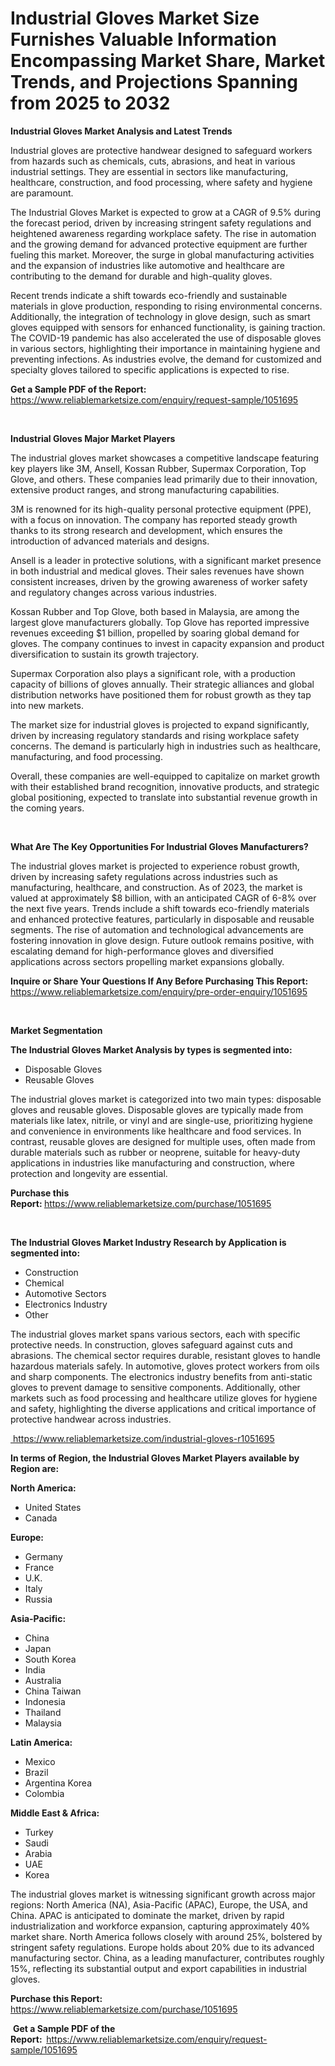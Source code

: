 <p><h1>Industrial Gloves Market Size Furnishes Valuable Information Encompassing Market Share, Market Trends, and Projections Spanning from 2025 to 2032</h1></p><p><strong>Industrial Gloves Market Analysis and Latest Trends</strong></p>
<p><p>Industrial gloves are protective handwear designed to safeguard workers from hazards such as chemicals, cuts, abrasions, and heat in various industrial settings. They are essential in sectors like manufacturing, healthcare, construction, and food processing, where safety and hygiene are paramount.</p><p>The Industrial Gloves Market is expected to grow at a CAGR of 9.5% during the forecast period, driven by increasing stringent safety regulations and heightened awareness regarding workplace safety. The rise in automation and the growing demand for advanced protective equipment are further fueling this market. Moreover, the surge in global manufacturing activities and the expansion of industries like automotive and healthcare are contributing to the demand for durable and high-quality gloves.</p><p>Recent trends indicate a shift towards eco-friendly and sustainable materials in glove production, responding to rising environmental concerns. Additionally, the integration of technology in glove design, such as smart gloves equipped with sensors for enhanced functionality, is gaining traction. The COVID-19 pandemic has also accelerated the use of disposable gloves in various sectors, highlighting their importance in maintaining hygiene and preventing infections. As industries evolve, the demand for customized and specialty gloves tailored to specific applications is expected to rise.</p></p>
<p><strong>Get a Sample PDF of the Report:&nbsp;</strong> <a href="https://www.reliablemarketsize.com/enquiry/request-sample/1051695?utm_campaign=2478&utm_medium=2&utm_source=Github&utm_content=ia&utm_term=15042025&utm_id=industrial-gloves">https://www.reliablemarketsize.com/enquiry/request-sample/1051695</a></p>
<p>&nbsp;</p>
<p><strong>Industrial Gloves Major Market Players</strong></p>
<p><p>The industrial gloves market showcases a competitive landscape featuring key players like 3M, Ansell, Kossan Rubber, Supermax Corporation, Top Glove, and others. These companies lead primarily due to their innovation, extensive product ranges, and strong manufacturing capabilities.</p><p>3M is renowned for its high-quality personal protective equipment (PPE), with a focus on innovation. The company has reported steady growth thanks to its strong research and development, which ensures the introduction of advanced materials and designs.</p><p>Ansell is a leader in protective solutions, with a significant market presence in both industrial and medical gloves. Their sales revenues have shown consistent increases, driven by the growing awareness of worker safety and regulatory changes across various industries.</p><p>Kossan Rubber and Top Glove, both based in Malaysia, are among the largest glove manufacturers globally. Top Glove has reported impressive revenues exceeding $1 billion, propelled by soaring global demand for gloves. The company continues to invest in capacity expansion and product diversification to sustain its growth trajectory.</p><p>Supermax Corporation also plays a significant role, with a production capacity of billions of gloves annually. Their strategic alliances and global distribution networks have positioned them for robust growth as they tap into new markets.</p><p>The market size for industrial gloves is projected to expand significantly, driven by increasing regulatory standards and rising workplace safety concerns. The demand is particularly high in industries such as healthcare, manufacturing, and food processing.</p><p>Overall, these companies are well-equipped to capitalize on market growth with their established brand recognition, innovative products, and strategic global positioning, expected to translate into substantial revenue growth in the coming years.</p></p>
<p>&nbsp;</p>
<p><strong>What Are The Key Opportunities For Industrial Gloves Manufacturers?</strong></p>
<p><p>The industrial gloves market is projected to experience robust growth, driven by increasing safety regulations across industries such as manufacturing, healthcare, and construction. As of 2023, the market is valued at approximately $8 billion, with an anticipated CAGR of 6-8% over the next five years. Trends include a shift towards eco-friendly materials and enhanced protective features, particularly in disposable and reusable segments. The rise of automation and technological advancements are fostering innovation in glove design. Future outlook remains positive, with escalating demand for high-performance gloves and diversified applications across sectors propelling market expansions globally.</p></p>
<p><strong>Inquire or Share Your Questions If Any Before Purchasing This Report:</strong> <a href="https://www.reliablemarketsize.com/enquiry/pre-order-enquiry/1051695?utm_campaign=2478&utm_medium=2&utm_source=Github&utm_content=ia&utm_term=15042025&utm_id=industrial-gloves">https://www.reliablemarketsize.com/enquiry/pre-order-enquiry/1051695</a></p>
<p>&nbsp;</p>
<p><strong>Market Segmentation</strong></p>
<p><strong>The Industrial Gloves Market Analysis by types is segmented into:</strong></p>
<p><ul><li>Disposable Gloves</li><li>Reusable Gloves</li></ul></p>
<p><p>The industrial gloves market is categorized into two main types: disposable gloves and reusable gloves. Disposable gloves are typically made from materials like latex, nitrile, or vinyl and are single-use, prioritizing hygiene and convenience in environments like healthcare and food services. In contrast, reusable gloves are designed for multiple uses, often made from durable materials such as rubber or neoprene, suitable for heavy-duty applications in industries like manufacturing and construction, where protection and longevity are essential.</p></p>
<p><strong>Purchase this Report:&nbsp;</strong><a href="https://www.reliablemarketsize.com/purchase/1051695?utm_campaign=2478&utm_medium=2&utm_source=Github&utm_content=ia&utm_term=15042025&utm_id=industrial-gloves">https://www.reliablemarketsize.com/purchase/1051695</a></p>
<p>&nbsp;</p>
<p><strong>The Industrial Gloves Market Industry Research by Application is segmented into:</strong></p>
<p><ul><li>Construction</li><li>Chemical</li><li>Automotive Sectors</li><li>Electronics Industry</li><li>Other</li></ul></p>
<p><p>The industrial gloves market spans various sectors, each with specific protective needs. In construction, gloves safeguard against cuts and abrasions. The chemical sector requires durable, resistant gloves to handle hazardous materials safely. In automotive, gloves protect workers from oils and sharp components. The electronics industry benefits from anti-static gloves to prevent damage to sensitive components. Additionally, other markets such as food processing and healthcare utilize gloves for hygiene and safety, highlighting the diverse applications and critical importance of protective handwear across industries.</p></p>
<p><a href="https://www.reliablemarketsize.com/industrial-gloves-r1051695?utm_campaign=2478&utm_medium=2&utm_source=Github&utm_content=ia&utm_term=15042025&utm_id=industrial-gloves">&nbsp;https://www.reliablemarketsize.com/industrial-gloves-r1051695</a></p>
<p><strong>In terms of Region, the Industrial Gloves Market Players available by Region are:</strong></p>
<p>
    <p> <strong> North America: </strong>
        <ul>
            <li>United States</li>
            <li>Canada</li>
        </ul>
        </p> 
    <p> <strong> Europe: </strong>
        <ul>
            <li>Germany</li>
            <li>France</li>
            <li>U.K.</li>
            <li>Italy</li>
            <li>Russia</li>
        </ul>
        </p> 
    <p> <strong> Asia-Pacific: </strong>
        <ul>
            <li>China</li>
            <li>Japan</li>
            <li>South Korea</li>
            <li>India</li>
            <li>Australia</li>
            <li>China Taiwan</li>
            <li>Indonesia</li>
            <li>Thailand</li>
            <li>Malaysia</li>
        </ul>
        </p> 
    <p> <strong> Latin America: </strong>
        <ul>
            <li>Mexico</li>
            <li>Brazil</li>
            <li>Argentina Korea</li>
            <li>Colombia</li>
        </ul>
        </p> 
    <p> <strong> Middle East & Africa: </strong>
        <ul>
            <li>Turkey</li>
            <li>Saudi</li>
            <li>Arabia</li>
            <li>UAE</li>
            <li>Korea</li>
        </ul>
    </p>
    </p>
<p><p>The industrial gloves market is witnessing significant growth across major regions: North America (NA), Asia-Pacific (APAC), Europe, the USA, and China. APAC is anticipated to dominate the market, driven by rapid industrialization and workforce expansion, capturing approximately 40% market share. North America follows closely with around 25%, bolstered by stringent safety regulations. Europe holds about 20% due to its advanced manufacturing sector. China, as a leading manufacturer, contributes roughly 15%, reflecting its substantial output and export capabilities in industrial gloves.</p></p>
<p><strong>Purchase this Report: </strong><a href="https://www.reliablemarketsize.com/purchase/1051695?utm_campaign=2478&utm_medium=2&utm_source=Github&utm_content=ia&utm_term=15042025&utm_id=industrial-gloves">https://www.reliablemarketsize.com/purchase/1051695</a></p>
<p>&nbsp;<strong>Get a Sample PDF of the Report:&nbsp;&nbsp;</strong><a href="https://www.reliablemarketsize.com/enquiry/request-sample/1051695?utm_campaign=2478&utm_medium=2&utm_source=Github&utm_content=ia&utm_term=15042025&utm_id=industrial-gloves">https://www.reliablemarketsize.com/enquiry/request-sample/1051695</a></p>
<p><strong></strong></p>
<p><p></p><p></p><p></p></p>